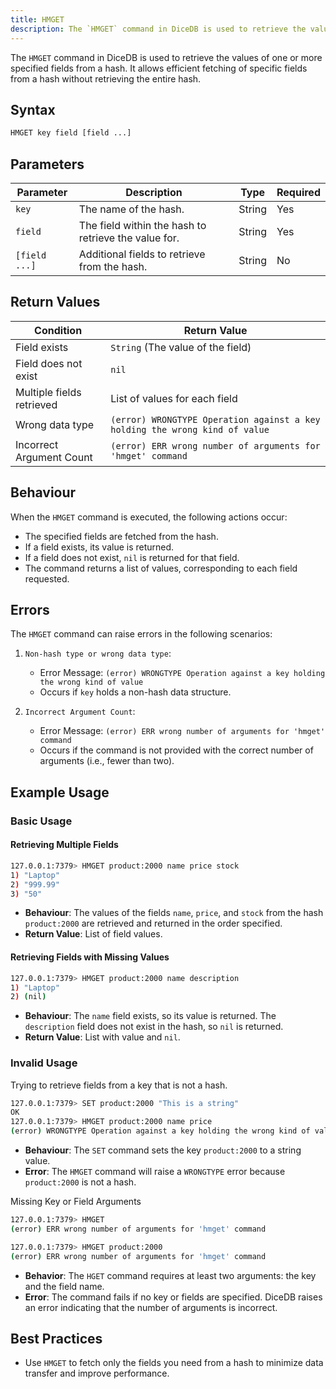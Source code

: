 ```yaml
---
title: HMGET
description: The `HMGET` command in DiceDB is used to retrieve the values of one or more specified fields from a hash. It allows efficient fetching of specific fields from a hash without retrieving the entire hash.
---
```


The `HMGET` command in DiceDB is used to retrieve the values of one or more specified fields from a hash. It allows efficient fetching of specific fields from a hash without retrieving the entire hash.

## Syntax

```bash
HMGET key field [field ...]
```

## Parameters

| Parameter     | Description                                          | Type   | Required |
| ------------- | ---------------------------------------------------- | ------ | -------- |
| `key`         | The name of the hash.                                | String | Yes      |
| `field`       | The field within the hash to retrieve the value for. | String | Yes      |
| `[field ...]` | Additional fields to retrieve from the hash.         | String | No       |

## Return Values

| Condition                 | Return Value                                                                |
| ------------------------- | --------------------------------------------------------------------------- |
| Field exists              | `String` (The value of the field)                                           |
| Field does not exist      | `nil`                                                                       |
| Multiple fields retrieved | List of values for each field                                               |
| Wrong data type           | `(error) WRONGTYPE Operation against a key holding the wrong kind of value` |
| Incorrect Argument Count  | `(error) ERR wrong number of arguments for 'hmget' command`                 |

## Behaviour

When the `HMGET` command is executed, the following actions occur:

- The specified fields are fetched from the hash.
- If a field exists, its value is returned.
- If a field does not exist, `nil` is returned for that field.
- The command returns a list of values, corresponding to each field requested.

## Errors

The `HMGET` command can raise errors in the following scenarios:

1. `Non-hash type or wrong data type`:

   - Error Message: `(error) WRONGTYPE Operation against a key holding the wrong kind of value`
   - Occurs if `key` holds a non-hash data structure.

2. `Incorrect Argument Count`:

   - Error Message: `(error) ERR wrong number of arguments for 'hmget' command`
   - Occurs if the command is not provided with the correct number of arguments (i.e., fewer than two).

## Example Usage

### Basic Usage

#### Retrieving Multiple Fields

```bash
127.0.0.1:7379> HMGET product:2000 name price stock
1) "Laptop"
2) "999.99"
3) "50"
```

- **Behaviour**: The values of the fields `name`, `price`, and `stock` from the hash `product:2000` are retrieved and returned in the order specified.
- **Return Value**: List of field values.

#### Retrieving Fields with Missing Values

```bash
127.0.0.1:7379> HMGET product:2000 name description
1) "Laptop"
2) (nil)
```

- **Behaviour**: The `name` field exists, so its value is returned. The `description` field does not exist in the hash, so `nil` is returned.
- **Return Value**: List with value and `nil`.

### Invalid Usage

Trying to retrieve fields from a key that is not a hash.

```bash
127.0.0.1:7379> SET product:2000 "This is a string"
OK
127.0.0.1:7379> HMGET product:2000 name price
(error) WRONGTYPE Operation against a key holding the wrong kind of value
```

- **Behaviour**: The `SET` command sets the key `product:2000` to a string value.
- **Error**: The `HMGET` command will raise a `WRONGTYPE` error because `product:2000` is not a hash.

Missing Key or Field Arguments

```bash
127.0.0.1:7379> HMGET
(error) ERR wrong number of arguments for 'hmget' command

127.0.0.1:7379> HMGET product:2000
(error) ERR wrong number of arguments for 'hmget' command
```

- **Behavior**: The `HGET` command requires at least two arguments: the key and the field name.
- **Error**: The command fails if no key or fields are specified. DiceDB raises an error indicating that the number of arguments is incorrect.

## Best Practices

- Use `HMGET` to fetch only the fields you need from a hash to minimize data transfer and improve performance.
